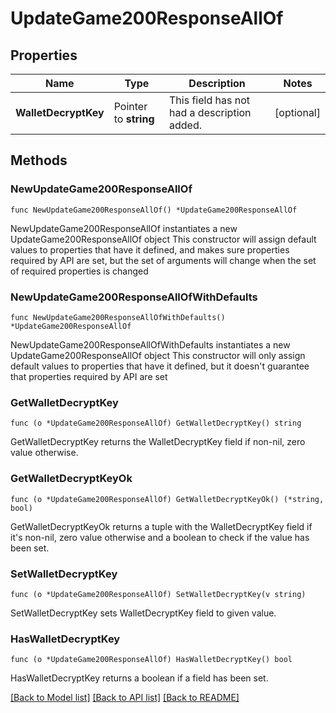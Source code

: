 # UpdateGame200ResponseAllOf

## Properties

Name | Type | Description | Notes
------------ | ------------- | ------------- | -------------
**WalletDecryptKey** | Pointer to **string** | This field has not had a description added. | [optional] 

## Methods

### NewUpdateGame200ResponseAllOf

`func NewUpdateGame200ResponseAllOf() *UpdateGame200ResponseAllOf`

NewUpdateGame200ResponseAllOf instantiates a new UpdateGame200ResponseAllOf object
This constructor will assign default values to properties that have it defined,
and makes sure properties required by API are set, but the set of arguments
will change when the set of required properties is changed

### NewUpdateGame200ResponseAllOfWithDefaults

`func NewUpdateGame200ResponseAllOfWithDefaults() *UpdateGame200ResponseAllOf`

NewUpdateGame200ResponseAllOfWithDefaults instantiates a new UpdateGame200ResponseAllOf object
This constructor will only assign default values to properties that have it defined,
but it doesn't guarantee that properties required by API are set

### GetWalletDecryptKey

`func (o *UpdateGame200ResponseAllOf) GetWalletDecryptKey() string`

GetWalletDecryptKey returns the WalletDecryptKey field if non-nil, zero value otherwise.

### GetWalletDecryptKeyOk

`func (o *UpdateGame200ResponseAllOf) GetWalletDecryptKeyOk() (*string, bool)`

GetWalletDecryptKeyOk returns a tuple with the WalletDecryptKey field if it's non-nil, zero value otherwise
and a boolean to check if the value has been set.

### SetWalletDecryptKey

`func (o *UpdateGame200ResponseAllOf) SetWalletDecryptKey(v string)`

SetWalletDecryptKey sets WalletDecryptKey field to given value.

### HasWalletDecryptKey

`func (o *UpdateGame200ResponseAllOf) HasWalletDecryptKey() bool`

HasWalletDecryptKey returns a boolean if a field has been set.


[[Back to Model list]](../README.md#documentation-for-models) [[Back to API list]](../README.md#documentation-for-api-endpoints) [[Back to README]](../README.md)



